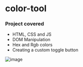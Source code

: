 # color-tool
### Project covered

- HTML, CSS and JS
- DOM Manipulation
- Hex and Rgb colors
- Creating a custom toggle button

![image](https://user-images.githubusercontent.com/18226888/111916530-b3f94380-8a7b-11eb-9c1b-bc31ed026001.png)
